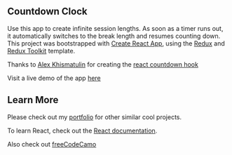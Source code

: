 ## Countdown Clock

Use this app to create infinite session lengths. As soon as a timer runs out, it automatically switches to the break length and resumes counting down. This project was bootstrapped with [Create React App](https://github.com/facebook/create-react-app), using the [Redux](https://redux.js.org/) and [Redux Toolkit](https://redux-toolkit.js.org/) template.

Thanks to [Alex Khismatulin](https://github.com/alexkhismatulin) for creating the [react countdown hook](https://github.com/alexkhismatulin/react-use-count-down#readme)

Visit a live demo of the app [here](https://fccclock.netlify.app)



## Learn More

Please check out my [portfolio](https://egbonjefri.github.io) for other similar cool projects.

To learn React, check out the [React documentation](https://reactjs.org/).

Also check out [freeCodeCamo](https://freecodecamp.org)
